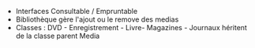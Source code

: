 - Interfaces Consultable / Empruntable
- Bibliothèque gère l'ajout ou le remove des medias
- Classes : DVD - Enregistrement - Livre- Magazines - Journaux héritent de la classe parent Media